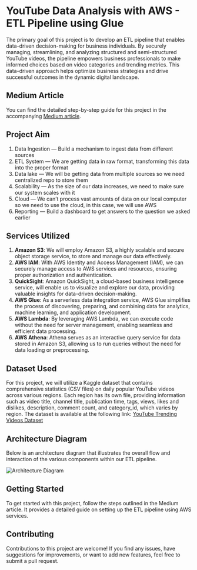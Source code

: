 # YouTube Data Analysis with AWS - ETL Pipeline using Glue

The primary goal of this project is to develop an ETL pipeline that enables data-driven decision-making for business individuals. By securely managing, streamlining, and analyzing structured and semi-structured YouTube videos, the pipeline empowers business professionals to make informed choices based on video categories and trending metrics. This data-driven approach helps optimize business strategies and drive successful outcomes in the dynamic digital landscape.

## Medium Article

You can find the detailed step-by-step guide for this project in the accompanying [Medium article](https://medium.com/@narvekar.amisha/effortlessly-analyze-your-youtube-data-with-aws-a-step-by-step-guide-to-etl-pipeline-using-glue-f98caed05977).

## Project Aim

1. Data Ingestion — Build a mechanism to ingest data from different sources
2. ETL System — We are getting data in raw format, transforming this data into the proper format
3. Data lake — We will be getting data from multiple sources so we need centralized repo to store them
4. Scalability — As the size of our data increases, we need to make sure our system scales with it
5. Cloud — We can’t process vast amounts of data on our local computer so we need to use the cloud, in this case, we will use AWS
6. Reporting — Build a dashboard to get answers to the question we asked earlier

## Services Utilized
1. **Amazon S3**: We will employ Amazon S3, a highly scalable and secure object storage service, to store and manage our data effectively.
2. **AWS IAM**: With AWS Identity and Access Management (IAM), we can securely manage access to AWS services and resources, ensuring proper authorization and authentication.
3. **QuickSight**: Amazon QuickSight, a cloud-based business intelligence service, will enable us to visualize and explore our data, providing valuable insights for data-driven decision-making.
4. **AWS Glue**: As a serverless data integration service, AWS Glue simplifies the process of discovering, preparing, and combining data for analytics, machine learning, and application development.
5. **AWS Lambda**: By leveraging AWS Lambda, we can execute code without the need for server management, enabling seamless and efficient data processing.
6. **AWS Athena**: Athena serves as an interactive query service for data stored in Amazon S3, allowing us to run queries without the need for data loading or preprocessing.

## Dataset Used
For this project, we will utilize a Kaggle dataset that contains comprehensive statistics (CSV files) on daily popular YouTube videos across various regions. Each region has its own file, providing information such as video title, channel title, publication time, tags, views, likes and dislikes, description, comment count, and category_id, which varies by region. The dataset is available at the following link: [YouTube Trending Videos Dataset](https://www.kaggle.com/datasets/datasnaek/youtube-new)

## Architecture Diagram
Below is an architecture diagram that illustrates the overall flow and interaction of the various components within our ETL pipeline. 

![Architecture Diagram](architecture.png)



## Getting Started

To get started with this project, follow the steps outlined in the Medium article. It provides a detailed guide on setting up the ETL pipeline using AWS services.

## Contributing

Contributions to this project are welcome! If you find any issues, have suggestions for improvements, or want to add new features, feel free to submit a pull request.
